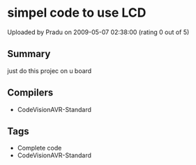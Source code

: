 # simpel code to use LCD

Uploaded by Pradu on 2009-05-07 02:38:00 (rating 0 out of 5)

## Summary

just do this projec on u board

## Compilers

- CodeVisionAVR-Standard

## Tags

- Complete code
- CodeVisionAVR-Standard
